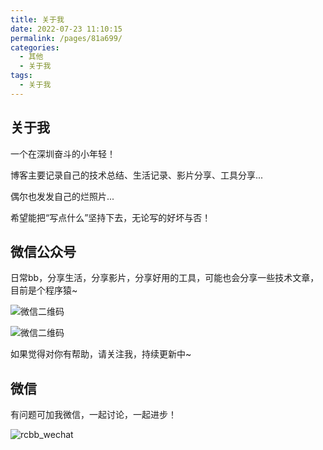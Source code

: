 ```yaml
---
title: 关于我
date: 2022-07-23 11:10:15
permalink: /pages/81a699/
categories:
  - 其他
  - 关于我
tags:
  - 关于我
---
```


## 关于我

一个在深圳奋斗的小年轻！

博客主要记录自己的技术总结、生活记录、影片分享、工具分享...

偶尔也发发自己的烂照片...

希望能把“写点什么”坚持下去，无论写的好坏与否！

## 微信公众号

日常bb，分享生活，分享影片，分享好用的工具，可能也会分享一些技术文章，目前是个程序猿~

![微信二维码](https://rcbb-public.oss-cn-guangzhou.aliyuncs.com/wechat.png)

![微信二维码](https://rcbb-public.oss-cn-guangzhou.aliyuncs.com/wechat_qrcode_258.jpg)

如果觉得对你有帮助，请关注我，持续更新中~

## 微信

有问题可加我微信，一起讨论，一起进步！

![rcbb_wechat](https://rcbb-blog.oss-cn-guangzhou.aliyuncs.com/2021/07/rcbb_wechat_1626329134849.jpg?x-oss-process=style/yuantu_shuiyin)